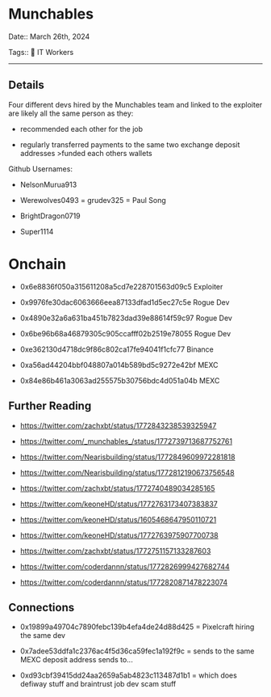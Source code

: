 # Munchables

Date:: March 26th, 2024

Tags:: 💼 IT Workers

---


## Details

Four different devs hired by the Munchables team and linked to the exploiter are likely all the same person as they:

- recommended each other for the job 

- regularly transferred payments to the same two exchange deposit addresses >funded each others wallets

Github Usernames:

- NelsonMurua913

- Werewolves0493 = grudev325 = Paul Song

- BrightDragon0719

- Super1114


# Onchain

- 0x6e8836f050a315611208a5cd7e228701563d09c5 Exploiter

- 0x9976fe30dac6063666eea87133dfad1d5ec27c5e Rogue Dev

- 0x4890e32a6a631ba451b7823dad39e88614f59c97 Rogue Dev

- 0x6be96b68a46879305c905ccafff02b2519e78055 Rogue Dev

- 0xe362130d4718dc9f86c802ca17fe94041f1cfc77 Binance 

- 0xa56ad44204bbf048807a014b589bd5c9272e42bf MEXC

- 0x84e86b461a3063ad255575b30756bdc4d051a04b MEXC

  

## Further Reading

- https://twitter.com/zachxbt/status/1772843238539325947

- https://twitter.com/_munchables_/status/1772739713687752761

- https://twitter.com/Nearisbuilding/status/1772849609972281818

- https://twitter.com/Nearisbuilding/status/1772812190673756548

- https://twitter.com/zachxbt/status/1772740489034285165

- https://twitter.com/keoneHD/status/1772763173407383837

- https://twitter.com/keoneHD/status/1605468647950110721

- https://twitter.com/keoneHD/status/1772763975907700738

- https://twitter.com/zachxbt/status/1772751157133287603

- https://twitter.com/coderdannn/status/1772826999427682744

- https://twitter.com/coderdannn/status/1772820871478223074



## Connections

- 0x19899a49704c7890febc139b4efa4de24d88d425 = Pixelcraft hiring the same dev

- 0x7adee53ddfa1c2376ac4f5d36ca59fec1a192f9c = sends to the same MEXC deposit address sends to...

- 0xd93cbf39415dd24aa2659a5ab4823c113487d1b1 = which does defiway stuff and braintrust job dev scam stuff
